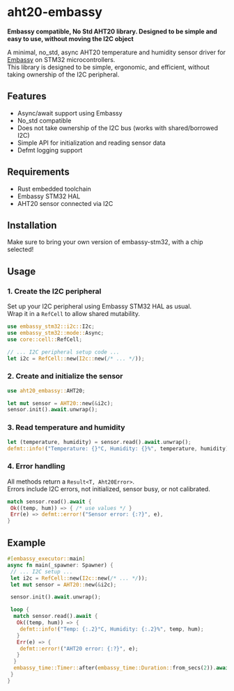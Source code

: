 
# aht20-embassy

**Embassy compatible, No Std AHT20 library. Designed to be simple and easy to use, without moving the I2C object**

A minimal, no_std, async AHT20 temperature and humidity sensor driver for [Embassy](https://embassy.dev/) on STM32 microcontrollers.  
This library is designed to be simple, ergonomic, and efficient, without taking ownership of the I2C peripheral.

## Features

- Async/await support using Embassy
- No_std compatible
- Does not take ownership of the I2C bus (works with shared/borrowed I2C)
- Simple API for initialization and reading sensor data
- Defmt logging support

## Requirements

- Rust embedded toolchain
- Embassy STM32 HAL
- AHT20 sensor connected via I2C

## Installation

Make sure to bring your own version of embassy-stm32, with a chip selected!

## Usage

### 1. Create the I2C peripheral

Set up your I2C peripheral using Embassy STM32 HAL as usual.  
Wrap it in a `RefCell` to allow shared mutability.

```rust
use embassy_stm32::i2c::I2c;
use embassy_stm32::mode::Async;
use core::cell::RefCell;

// ... I2C peripheral setup code ...
let i2c = RefCell::new(I2c::new(/* ... */));
```

### 2. Create and initialize the sensor

```rust
use aht20_embassy::AHT20;

let mut sensor = AHT20::new(&i2c);
sensor.init().await.unwrap();
```

### 3. Read temperature and humidity

```rust
let (temperature, humidity) = sensor.read().await.unwrap();
defmt::info!("Temperature: {}°C, Humidity: {}%", temperature, humidity);
```

### 4. Error handling

All methods return a `Result<T, Aht20Error>`.  
Errors include I2C errors, not initialized, sensor busy, or not calibrated.

```rust
match sensor.read().await {
 Ok((temp, hum)) => { /* use values */ }
 Err(e) => defmt::error!("Sensor error: {:?}", e),
}
```

## Example

```rust
#[embassy_executor::main]
async fn main(_spawner: Spawner) {
 // ... I2C setup ...
 let i2c = RefCell::new(I2c::new(/* ... */));
 let mut sensor = AHT20::new(&i2c);

 sensor.init().await.unwrap();

 loop {
  match sensor.read().await {
   Ok((temp, hum)) => {
    defmt::info!("Temp: {:.2}°C, Humidity: {:.2}%", temp, hum);
   }
   Err(e) => {
    defmt::error!("AHT20 error: {:?}", e);
   }
  }
  embassy_time::Timer::after(embassy_time::Duration::from_secs(2)).await;
 }
}
```
